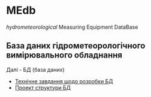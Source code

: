 # MEdb
_hydrometeorological_ Measuring Equipment DataBase

## База даних гідрометеорологічного вимірювального обладнання

Далі - БД (база даних)

- [Технічне завдання щодо розробки БД](product_requirements_document)
- [Проект структури БД](db_project)
